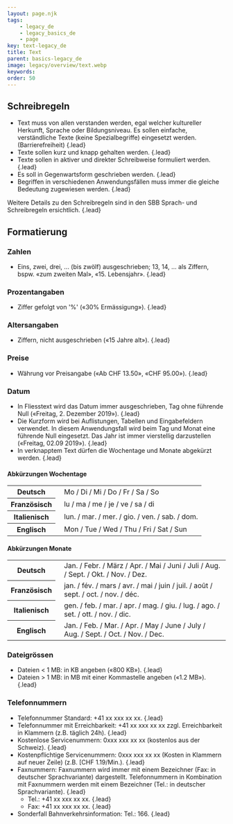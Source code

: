 ```yaml
---
layout: page.njk
tags: 
    - legacy_de
    - legacy_basics_de
    - page
key: text-legacy_de
title: Text
parent: basics-legacy_de
image: legacy/overview/text.webp
keywords: 
order: 50
---
```


## Schreibregeln
* Text muss von allen verstanden werden, egal welcher kultureller Herkunft, Sprache oder Bildungsniveau. Es sollen einfache, verständliche Texte (keine Spezialbegriffe) eingesetzt werden. (Barrierefreiheit) {.lead}
* Texte sollen kurz und knapp gehalten werden. {.lead}
* Texte sollen in aktiver und direkter Schreibweise formuliert werden. {.lead}
* Es soll in Gegenwartsform geschrieben werden. {.lead}
* Begriffen in verschiedenen Anwendungsfällen muss immer die gleiche Bedeutung zugewiesen werden. {.lead}

Weitere Details zu den Schreibregeln sind in den <sbb-link variant="inline" target="_blank" href="https://company.sbb.ch/de/ueber-die-sbb/profil/sbb-markenportal/kommunikation/sprache.html">SBB Sprach- und Schreibregeln</sbb-link> ersichtlich. {.lead}

## Formatierung
### Zahlen
* Eins, zwei, drei, ... (bis zwölf) ausgeschrieben; 13, 14, ... als Ziffern, bspw. «zum zweiten Mal», «15. Lebensjahr». {.lead}

### Prozentangaben
* Ziffer gefolgt von '%' («30% Ermässigung»). {.lead}

### Altersangaben 
* Ziffern, nicht ausgeschrieben («15 Jahre alt»). {.lead}

### Preise
* Währung vor Preisangabe («Ab CHF 13.50», «CHF 95.00»). {.lead}

### Datum
* In Fliesstext wird das Datum immer ausgeschrieben, Tag ohne führende Null («Freitag, 2. Dezember 2019»). {.lead}
* Die Kurzform wird bei Auflistungen, Tabellen und Eingabefeldern verwendet. In diesem Anwendungsfall wird beim Tag und Monat eine führende Null eingesetzt. Das Jahr ist immer vierstellig darzustellen («Freitag, 02.09 2019»). {.lead}
* In verknapptem Text dürfen die Wochentage und Monate abgekürzt werden. {.lead}

#### Abkürzungen Wochentage

<table>
		<tr>
		<th>Deutsch</th>
		<td style="padding-left:20px">Mo / Di / Mi / Do / Fr / Sa / So</td>
		</tr>
		<tr>
		<th>Französisch</th>
		<td style="padding-left:20px">lu / ma / me / je / ve / sa / di</td>
		</tr>
		<tr>
		<th>Italienisch</th>
		<td style="padding-left:20px">lun. / mar. / mer. / gio. / ven. / sab. / dom.</td>
		</tr>
		<tr>
		<th>Englisch</th>
		<td style="padding-left:20px">Mon / Tue / Wed / Thu / Fri / Sat / Sun</td>
		</tr>
	</table>

#### Abkürzungen Monate
<table>
		<tr>
		<th>Deutsch</th>
		<td style="padding-left:20px">Jan. / Febr. / März / Apr. / Mai / Juni / Juli / Aug. / Sept. / Okt. / Nov. / Dez.</td>
		</tr>
		<tr>
		<th>Französisch</th>
		<td style="padding-left:20px">jan. / fév. / mars / avr. / mai / juin / juil. / août / sept. / oct. / nov. / déc.</td>
		</tr>
		<tr>
		<th>Italienisch</th>
		<td style="padding-left:20px">gen. / feb. / mar. / apr. / mag. / giu. / lug. / ago. / set. / ott. / nov. / dic.</td>
		</tr>
		<tr>
		<th>Englisch</th>
		<td style="padding-left:20px">Jan. / Feb. / Mar. / Apr. / May / June / July / Aug. / Sept. / Oct. / Nov. / Dec.</td>
		</tr>
		<tr>
		</tr>
	</table>

### Dateigrössen
* Dateien  < 1 MB: in KB angeben («800 KB»). {.lead}
* Dateien  > 1 MB: in MB mit einer Kommastelle angeben («1.2 MB»). {.lead}

### Telefonnummern
* Telefonnummer Standard: +41 xx xxx xx xx. {.lead}
* Telefonnummer mit Erreichbarkeit: +41 xx xxx xx xx zzgl. Erreichbarkeit in Klammern (z.B. täglich 24h). {.lead}
* Kostenlose Servicenummern: 0xxx xxx xx xx (kostenlos aus der Schweiz). {.lead}
* Kostenpflichtige Servicenummern: 0xxx xxx xx xx (Kosten in Klammern auf neuer Zeile) (z.B. [CHF 1.19/Min.). {.lead}
* Faxnummern: Faxnummern wird immer mit einem Bezeichner (Fax: in deutscher Sprachvariante) dargestellt. Telefonnummern in Kombination mit Faxnummern werden mit einem Bezeichner (Tel.: in deutscher Sprachvariante). {.lead}
    * Tel.: +41 xx xxx xx xx. {.lead}
    * Fax: +41 xx xxx xx xx. {.lead}
* Sonderfall Bahnverkehrsinformation: Tel.: 166. {.lead}
